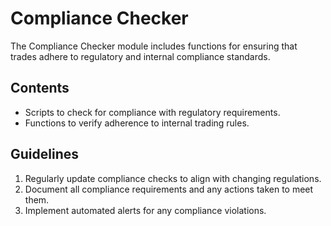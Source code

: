 # Compliance Checker

The Compliance Checker module includes functions for ensuring that trades adhere to regulatory and internal compliance standards.

## Contents
- Scripts to check for compliance with regulatory requirements.
- Functions to verify adherence to internal trading rules.

## Guidelines
1. Regularly update compliance checks to align with changing regulations.
2. Document all compliance requirements and any actions taken to meet them.
3. Implement automated alerts for any compliance violations.